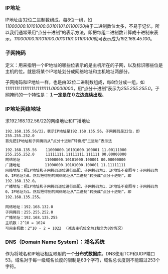 <h3>IP地址</h3>

IP地址由32位二进制数组成，每8位一组，如*11000000.10101000.00101101.01100100*由于二进制数位太多，不易于记忆，所以我们通常采用“点分十进制”的表示方法，即把每组二进制数计算成十进制来表示，*11000000.10101000.00101101.01100100*就可表示成为*192.168.45.100*。

<h3>子网掩码</h3>

定义：用来指明一个IP地址的哪些位表示的是主机所在的子网，以及标识哪些位是主机的位。就是将某个IP地址划分成网络地址和主机地址两部分。

子网掩码和IP地址一样，也是由32位二进制数组成，每8位分成一组，如*11111111.11111111.11111111.00000000*，用“点分十进制”表示为*255.255.255.0*。子网掩码的一个特性是：**１一定是在０左边连续出现**。



<h3>IP地址网络地址</h3>

求192.168.132.56/22的网络地址和广播地址

```
192.168.135.56/22，表示IP地址是192.168.135.56，子网掩码是22位，即255.255.252.0
首先把IP地址和子网掩码从“点分十进制”转换成“二进制”表示法

192.168.135.56    ‭11000000‭.10101000‬.‭100001 11‬.00111000
255.255.252.0     11111111.11111111.111111 00.00000000
网络地址           ‭11000000‭.10101000‬.‭100001 00‬.00000000
广播地址           11000000.10101000.100001 11.11111111
网络地址：把IP地址和子网掩码逐位进行匹配，子网掩码为1，IP地址不变照写；子网掩码为0，IP地址为0。然后把得到的网络地址从“二进制”转换成“点分十进制”，即192.168.132.0。
广播地址：把IP地址和子网掩码逐位进行匹配，子网掩码为1，IP地址不变照写；子网掩码为0，IP地址为1。然后把得到的网络地址从“二进制”转换成“点分十进制”，即192.168.135.255。

网络地址：192.168.132.0
子网掩码：255.255.252.0
广播地址：192.168.135.255
主机数：2^10 = 1024
可用主机数：2^10 - 2 = 1022  (减去主机位全为1和全为0的情况)
```



<h3>DNS（Domain Name System）：域名系统</h3>

作为将域名和IP地址相互映射的一个**分布式数据库**。DNS使用TCP和UDP端口53。域名对于每一级域名长度的限制是63个字符，域名总长度则不能超过253个字符。